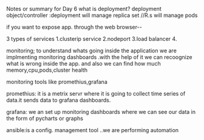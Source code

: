 Notes or summary for Day 6 
what is deployment?
deployment object/controller :deployment will manage replica set //R.s will manage pods

if you want to expose app. through the web browser--

3 types of services 
1.clusterip service
2.nodeport
3.load balancer
4.

monitoring\;
to understand whats going inside the application we are implmenting monitoring dashboards .with the help of it we can recoognize what is wrong inside the app. and also we can find how much memory,cpu,pods,cluster health 

monitoring tools like promethius,grafana

promethius:
it is a metrix servr where it is going to collect time series of data.it sends data to grafana dashboards.

grafana:
we an set up monitoring dashboards where we can see our data in the form of pycharts or graphs

ansible:is a config. management tool ..we are performing automation
